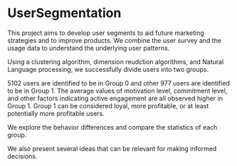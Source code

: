 # UserSegmentation


This project aims to develop user segments to aid future marketing strategies and to improve products. We combine the user survey and the usage data to understand the underlying user patterns. 

Using a clustering algorithm, dimension reudction algorithms, and Natural Language processing, we successfully divide users into two groups. 

5102 users are identified to be in Group 0 and other 977 users are identified to be in Group 1. The average values of motivation level, commitment level, and other factors indicating active engagement are all observed higher in Group 1. Group 1 can be considered loyal, more profitable, or at least potentially more profitable users. 

We explore the behavior differences and compare the statistics of each group. 

We also present several ideas that can be relevant for making informed decisions. 

